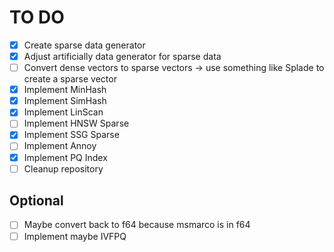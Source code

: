 # TO DO

- [x] Create sparse data generator
- [x] Adjust artificially data generator for sparse data
- [ ] Convert dense vectors to sparse vectors -> use something like Splade to create a sparse vector
- [x] Implement MinHash
- [x] Implement SimHash
- [x] Implement LinScan
- [ ] Implement HNSW Sparse
- [x] Implement SSG Sparse
- [ ] Implement Annoy
- [x] Implement PQ Index
- [ ] Cleanup repository

## Optional

- [ ] Maybe convert back to f64 because msmarco is in f64
- [ ] Implement maybe IVFPQ
